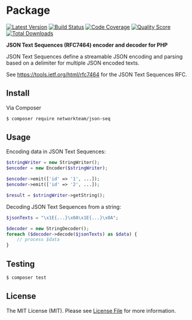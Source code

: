 # Package

[![Latest Version](https://img.shields.io/github/release/networkteam/json-seq.svg?style=flat-square)](https://github.com/networkteam/json-seq/releases)
[![Build Status](https://img.shields.io/travis/networkteam/json-seq.svg?style=flat-square)](https://travis-ci.org/networkteam/json-seq)
[![Code Coverage](https://img.shields.io/scrutinizer/coverage/g/networkteam/json-seq.svg?style=flat-square)](https://scrutinizer-ci.com/g/networkteam/json-seq)
[![Quality Score](https://img.shields.io/scrutinizer/g/networkteam/json-seq.svg?style=flat-square)](https://scrutinizer-ci.com/g/networkteam/json-seq)
[![Total Downloads](https://img.shields.io/packagist/dt/networkteam/json-seq.svg?style=flat-square)](https://packagist.org/packages/networkteam/json-seq)

**JSON Text Sequences (RFC7464) encoder and decoder for PHP**

JSON Text Sequences define a streamable JSON encoding and parsing based on a delimiter for multiple JSON encoded texts.

See https://tools.ietf.org/html/rfc7464 for the JSON Text Sequences RFC.

## Install

Via Composer

``` bash
$ composer require networkteam/json-seq
```


## Usage

Encoding data in JSON Text Sequences: 

``` php
$stringWriter = new StringWriter();
$encoder = new Encoder($stringWriter);

$encoder->emit(['id' => '1', ...]);
$encoder->emit(['id' => '2', ...]);

$result = $stringWriter->getString();
```

Decoding JSON Text Sequences from a string:

``` php
$jsonTexts = "\x1E{...}\x0A\x1E{...}\x0A";

$decoder = new StringDecoder();
foreach ($decoder->decode($jsonTexts) as $data) {
    // process $data
}
```

## Testing

``` bash
$ composer test
```


## License

The MIT License (MIT). Please see [License File](LICENSE) for more information.
